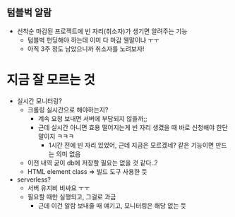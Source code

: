 ## 텀블벅 알람
- 선착순 마감된 프로젝트에 빈 자리(취소자)가 생기면 알려주는 기능
  - 텀블벅 펀딩해야 하는데 이미 다 마감 웬말이냐 ㅜㅜ
  - 아직 3주 정도 남았으니까 취소자를 노려보자! 

# 지금 잘 모르는 것
- 실시간 모니터링?
  - 크롤링 실시간으로 해야하는지?
    - 계속 요청 보내면 서버에 부담되지 않을까;;
    - 근데 실시간 아니면 효용 떨어지는게 빈 자리 생겼을 때 바로 신청해야 한단 말이지 ㅋㅋㅋ
      - 1시간 전에 빈 자리 있었어, 근데 지금은 모르겠네? 같은 기능이면 만드는 의미 없음
  - 이전 내역 굳이 db에 저장할 필요는 없을 것 같다..? 
  - HTML element class => 빌드 도구 사용한 듯  
- serverless? 
  - 서버 유지비 비싸요 ㅜㅜ 
  - 필요할 때만 실행되고, 그걸로 과금
    - 근데 이건 알람 보내줄 때 얘기고, 모니터링은 해당 없는 듯
